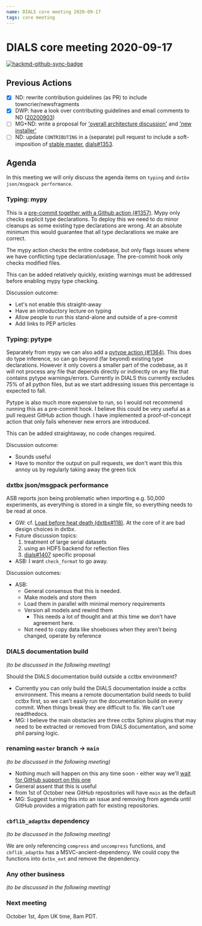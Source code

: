 ```yaml
---
name: DIALS core meeting 2020-09-17
tags: core meeting
---
```


# DIALS core meeting 2020-09-17

[![hackmd-github-sync-badge](https://hackmd.io/rgCx0cHQSVyTzzHs7PMY-w/badge)](https://hackmd.io/rgCx0cHQSVyTzzHs7PMY-w)


## Previous Actions

* [x] ND: rewrite contribution guidelines (as PR) to include towncrier/newsfragments
* [x] DWP: have a look over contributing guidelines and email comments to ND ([20200903](https://dials.github.io/kb/core/20200903))
* [ ] MG+ND: write a proposal for ['overall architecture discussion'](https://dials.github.io/kb/core/20200903) and ['new installer'](https://dials.github.io/kb/core/20200903)
* [ ] ND: update `CONTRIBUTING` in a (separate) pull request to include a soft-imposition of [stable master](https://dials.github.io/kb/core/20200903),  [dials#1353](https://github.com/dials/dials/issues/1353).

## Agenda

In this meeting we will only discuss the agenda items on `typing` and `dxtbx json/msgpack performance`.

### Typing: mypy

This is a [pre-commit together with a Github action (#1357)](https://github.com/dials/dials/pull/1357).
Mypy only checks explicit type declarations.
To deploy this we need to do minor cleanups as some existing type declarations are wrong.
At an absolute minimum this would guarantee that all type declarations we make are correct.

The mypy action checks the entire codebase, but only flags issues where we have conflicting type declaration/usage. The pre-commit hook only checks modified files.

This can be added relatively quickly, existing warnings must be addressed before enabling mypy type checking.

Discussion outcome:
* Let's not enable this straight-away
* Have an introductory lecture on typing
* Allow people to run this stand-alone and outside of a pre-commit
* Add links to PEP articles

### Typing: pytype

Separately from mypy we can also add a [pytype action (#1364)](https://github.com/dials/dials/issues/1364). This does do type inference, so can go beyond (far beyond) existing type declarations. However it only covers a smaller part of the codebase, as it will not process any file that depends directly or indirectly on any file that contains pytype warnings/errors. Currently in DIALS this currently excludes 75% of all python files, but as we start addressing issues this percentage is expected to fall.

Pytype is also much more expensive to run, so I would not recommend running this as a pre-commit hook. I believe this could be very useful as a pull request GitHub action though. I have implemented a proof-of-concept action that only fails whenever new errors are introduced.

This can be added straightaway, no code changes required.

Discussion outcome:
* Sounds useful
* Have to monitor the output on pull requests, we don't want this this annoy us by regularly taking away the green tick

### dxtbx json/msgpack performance

ASB reports json being problematic when importing e.g. 50,000 experiments, as everything is stored in a single file, so everything needs to be read at once.

* GW: cf. [Load before heat death (dxtbx#118)](https://github.com/cctbx/dxtbx/pull/118). At the core of it are bad design choices in dxtbx.
* Future discussion topics:
    1. treatment of large serial datasets
    2. using an HDF5 backend for reflection files
    3. [dials#1407](https://github.com/dials/dials/issues/1407) specific proposal
* ASB: I want `check_format` to go away.

Discussion outcomes:

* ASB:
    * General consensus that this is needed.
    * Make models and store them
    * Load them in parallel with minimal memory requirements
    * Version all models and rewind them
        * This needs a lot of thought and at this time we don't have agreement here.
    * Not need to copy data like shoeboxes when they aren't being changed, operate by reference


### DIALS documentation build
*(to be discussed in the following meeting)*

Should the DIALS documentation build outside a cctbx environment?

* Currently you can only build the DIALS documentation inside a cctbx environment. This means a remote documentation build needs to build cctbx first, so we can't easily run the documentation build on every commit. When things break they are difficult to fix. We can't use readthedocs.
* MG: I believe the main obstacles are three cctbx Sphinx plugins that may need to be extracted or removed from DIALS documentation, and some phil parsing logic.

### renaming `master` branch → `main`
*(to be discussed in the following meeting)*

* Nothing much will happen on this any time soon - either way we'll [wait for GitHub support on this one](https://github.com/github/renaming)
* General assent that this is useful
* from 1st of October new GitHub repositories will have `main` as the default
* MG: Suggest turning this into an issue and removing from agenda until GitHub provides a migration path for existing repositories.

### `cbflib_adaptbx` dependency
*(to be discussed in the following meeting)*

We are only referencing `compress` and `uncompress` functions, and `cbflib_adaptbx` has a MSVC-ancient-dependency. We could copy the functions into `dxtbx_ext` and remove the dependency.

### Any other business
*(to be discussed in the following meeting)*

### Next meeting

October 1st, 4pm UK time, 8am PDT.